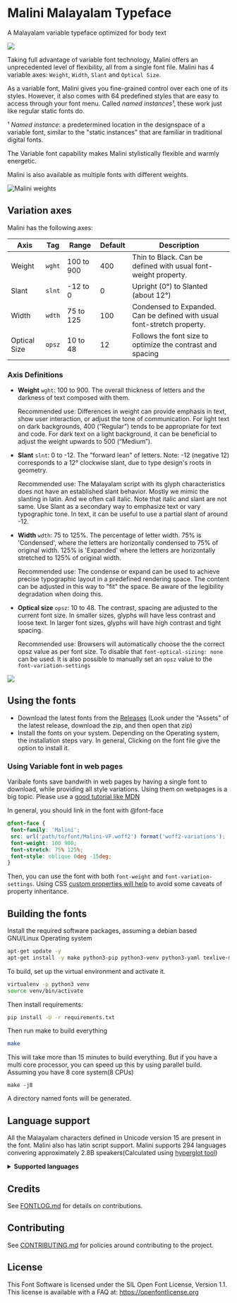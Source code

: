 # Malini Malayalam Typeface

A Malayalam variable typeface optimized for body text

![](./docs/sample-1-dark.jpg)

Taking full advantage of variable font technology, Malini offers an unprecedented level of flexibility, all from a single font file. Malini has 4 variable axes: `Weight`, `Width`, `Slant` and `Optical Size`.

As a variable font, Malini gives you fine-grained control over each one of its styles. However, it also comes with 64 predefined styles that are easy to access through your font menu. Called *named instances¹*, these work just like regular static fonts do.

¹ *Named instance*: a predetermined location in the designspace of a variable font, similar to the "static instances" that are familiar in traditional digital fonts.

The Variable font capability makes Malini stylistically flexible and warmly energetic.

Malini is also available as multiple fonts with different weights.

![Malini weights](docs/varaxes.jpg "Malini weights")

## Variation axes

Malini has the following axes:

| Axis       | Tag    | Range        | Default | Description                                                     |
| ---------- | ------ | ------------ | ------- | --------------------------------------------------------------- |
| Weight  | `wght` | 100 to 900       | 400       | Thin to Black. Can be defined with usual font-weight property.                      |
| Slant     | `slnt` | -12 to 0       | 0       | Upright (0°) to Slanted (about 12°)                                                |
| Width     | `wdth` | 75 to 125  | 100     | Condensed to Expanded. Can be defined with usual font-stretch property. |
| Optical Size     | `opsz` | 10 to 48  | 12     | Follows the font size to optimize the contrast and spacing |

### Axis Definitions

* **Weight** `wght`: 100 to 900. The overall thickness of letters and the darkness of text composed with them.

    Recommended use: Differences in weight can provide emphasis in text, show user interaction, or adjust the tone of communication. For light text on dark backgrounds, 400 (“Regular”) tends to be appropriate for text and code. For dark text on a light background, it can be beneficial to adjust the weight upwards to 500 (“Medium”).

* **Slant** `slnt`: 0 to -12. The "forward lean" of letters. Note: -12 (negative 12) corresponds to a 12° clockwise slant, due to type design's roots in geometry.

    Recommended use: The Malayalam script with its glyph characteristics does not have an established slant behavior. Mostly we mimic the slanting in latin. And we often call italic. Note that italic and slant are not same.  Use Slant as a secondary way to emphasize text or vary typographic tone. In text, it can be useful to use a partial slant of around -12.

* **Width** `wdth`: 75 to 125%. The percentage of letter width. 75% is 'Condensed', where the letters are horizontally condensed to 75% of original width. 125% is 'Expanded' where the letters are horizontally stretched to 125% of original width.

    Recommended use: The condense or expand can be used to achieve precise typographic layout in a predefined rendering space. The content can be adjusted in this way to "fit" the space. Be aware of the legibility degradation when doing this.
* **Optical size** `opsz`: 10 to 48. The contrast, spacing are adjusted to the current font size. In smaller sizes, glyphs will have less contrast and loose text. In larger font sizes, glyphs will have high contrast and tight spacing.

    Recommended use: Browsers will automatically choose the the correct opsz value as per font size. To disable that `font-optical-sizing: none` can be used. It is also possible to manually set an `opsz` value to the `font-variation-settings`

![](./docs/opsz-diff.png)

## Using the fonts

* Download the latest fonts from the [Releases](https://gitlab.com/smc/fonts/Malini/-/releases/) (Look under the "Assets" of the latest release, download the zip, and then open that zip)
* Install the fonts on your system. Depending on the Operating system, the installation steps vary. In general, Clicking on the font file give the option to install it.

### Using Variable font in web pages

Varibale fonts save bandwith in web pages by having a single font to download, while providing all style variations. Using them on webpages is a big topic. Please use a [good tutorial like MDN](https://developer.mozilla.org/en-US/docs/images/Web/CSS/CSS_Fonts/Variable_Fonts_Guide)

In general, you should link in the font with @font-face

```css
@font-face {
 font-family: 'Malini';
 src: url('path/to/font/Malini-VF.woff2') format('woff2-variations');
 font-weight: 100 900;
 font-stretch: 75% 125%;
 font-style: oblique 0deg -15deg;
}
```

Then, you can use the font with both `font-weight` and `font-variation-settings`. Using CSS [custom properties will help](https://pixelambacht.nl/2019/fixing-variable-font-inheritance/) to avoid some caveats of property inheritance.

## Building the fonts

Install the required software packages, assuming a debian based GNU/Linux Operating system

```bash
apt-get update -y
apt-get install -y make python3-pip python3-venv python3-yaml texlive-metapost libharfbuzz-bin
```

To build, set up the virtual environment and activate it.

```bash
virtualenv -p python3 venv
source venv/bin/activate
```

Then install requirements:

```bash
pip install -U -r requirements.txt
```

Then run make to build everything

```bash
make
```

This will take more than 15 minutes to build everything. But if you have a multi core processor, you can speed up this by using parallel build. Assuming you have 8 core system(8 CPUs)

```
make -j8
```

A directory named fonts will be generated.

## Language support

All the Malayalam characters defined in Unicode version 15 are present in the font. Malini also has latin script support. Malini supports 294 languages convering approximately 2.8B speakers(Calculated using [hyperglot tool](https://hyperglot.rosettatype.com/))

<details>
  <summary><strong>Supported languages</strong></summary>
  <ul>
    <li> Acheron </li>
    <li> Achinese </li>
    <li> Acholi </li>
    <li> Afar </li>
    <li> Afrikaans </li>
    <li> Alekano </li>
    <li> Aleut </li>
    <li> Amahuaca </li>
    <li> Amarakaeri </li>
    <li> Amis </li>
    <li> Anaang </li>
    <li> Andaandi, Dongolawi </li>
    <li> Anuta </li>
    <li> Ao Naga </li>
    <li> Aragonese </li>
    <li> Arbëreshë Albanian </li>
    <li> Arvanitika Albanian </li>
    <li> Asháninka </li>
    <li> Ashéninka Perené </li>
    <li> Asu (Tanzania) </li>
    <li> Balinese </li>
    <li> Bari </li>
    <li> Basque </li>
    <li> Batak Dairi </li>
    <li> Batak Karo </li>
    <li> Batak Mandailing </li>
    <li> Batak Simalungun </li>
    <li> Batak Toba </li>
    <li> Bemba (Zambia) </li>
    <li> Bena (Tanzania) </li>
    <li> Bikol </li>
    <li> Bislama </li>
    <li> Borana-Arsi-Guji Oromo </li>
    <li> Bosnian </li>
    <li> Breton </li>
    <li> Buginese </li>
    <li> Candoshi-Shapra </li>
    <li> Caquinte </li>
    <li> Caribbean Hindustani </li>
    <li> Cashibo-Cacataibo </li>
    <li> Catalan </li>
    <li> Cebuano </li>
    <li> Central Aymara </li>
    <li> Central Kurdish </li>
    <li> Chamorro </li>
    <li> Chavacano </li>
    <li> Chiga </li>
    <li> Chiltepec Chinantec </li>
    <li> Chokwe </li>
    <li> Chuukese </li>
    <li> Cimbrian </li>
    <li> Cofán </li>
    <li> Congo Swahili </li>
    <li> Cook Islands Māori </li>
    <li> Cornish </li>
    <li> Corsican </li>
    <li> Creek </li>
    <li> Crimean Tatar </li>
    <li> Croatian </li>
    <li> Czech </li>
    <li> Danish </li>
    <li> Dehu </li>
    <li> Dutch </li>
    <li> Eastern Abnaki </li>
    <li> Eastern Arrernte </li>
    <li> Eastern Oromo </li>
    <li> Embu </li>
    <li> English </li>
    <li> Ese Ejja </li>
    <li> Faroese </li>
    <li> Fijian </li>
    <li> Filipino </li>
    <li> Finnish </li>
    <li> French </li>
    <li> Friulian </li>
    <li> Galician </li>
    <li> Ganda </li>
    <li> Garifuna </li>
    <li> Ga’anda </li>
    <li> German </li>
    <li> Gheg Albanian </li>
    <li> Gilbertese </li>
    <li> Gooniyandi </li>
    <li> Gourmanchéma </li>
    <li> Guadeloupean Creole French </li>
    <li> Gusii </li>
    <li> Haitian </li>
    <li> Hani </li>
    <li> Hawaiian </li>
    <li> Hiligaynon </li>
    <li> Ho-Chunk </li>
    <li> Hopi </li>
    <li> Huastec </li>
    <li> Hungarian </li>
    <li> Hän </li>
    <li> Icelandic </li>
    <li> Iloko </li>
    <li> Inari Sami </li>
    <li> Indonesian </li>
    <li> Irish </li>
    <li> Istro Romanian </li>
    <li> Italian </li>
    <li> Ixcatlán Mazatec </li>
    <li> Jamaican Creole English </li>
    <li> Japanese </li>
    <li> Javanese </li>
    <li> Jola-Fonyi </li>
    <li> K'iche' </li>
    <li> Kabuverdianu </li>
    <li> Kalaallisut </li>
    <li> Kalenjin </li>
    <li> Kamba (Kenya) </li>
    <li> Kaonde </li>
    <li> Karelian </li>
    <li> Kashubian </li>
    <li> Kekchí </li>
    <li> Kenzi, Mattokki </li>
    <li> Khasi </li>
    <li> Kikuyu </li>
    <li> Kimbundu </li>
    <li> Kinyarwanda </li>
    <li> Kituba (DRC) </li>
    <li> Kongo </li>
    <li> Konzo </li>
    <li> Kuanyama </li>
    <li> Kven Finnish </li>
    <li> Kölsch </li>
    <li> Ladin </li>
    <li> Ladino </li>
    <li> Latgalian </li>
    <li> Latin </li>
    <li> Ligurian </li>
    <li> Lithuanian </li>
    <li> Lombard </li>
    <li> Low German </li>
    <li> Lower Sorbian </li>
    <li> Luba-Lulua </li>
    <li> Lule Sami </li>
    <li> Luo (Kenya and Tanzania) </li>
    <li> Luxembourgish </li>
    <li> Macedo-Romanian </li>
    <li> Makhuwa </li>
    <li> Makhuwa-Meetto </li>
    <li> Makonde </li>
    <li> Makwe </li>
    <li> Malagasy </li>
    <li> Malaysian </li>
    <li> Maltese </li>
    <li> Mandinka </li>
    <li> Manx </li>
    <li> Maore Comorian </li>
    <li> Maori </li>
    <li> Mapudungun </li>
    <li> Marshallese </li>
    <li> Matsés </li>
    <li> Mauritian Creole </li>
    <li> Meriam Mir </li>
    <li> Meru </li>
    <li> Minangkabau </li>
    <li> Mirandese </li>
    <li> Mohawk </li>
    <li> Montenegrin </li>
    <li> Munsee </li>
    <li> Murrinh-Patha </li>
    <li> Mwani </li>
    <li> Mískito </li>
    <li> Naga Pidgin </li>
    <li> Ndonga </li>
    <li> Neapolitan </li>
    <li> Ngazidja Comorian </li>
    <li> Niuean </li>
    <li> Nobiin </li>
    <li> Nomatsiguenga </li>
    <li> North Marquesan </li>
    <li> North Ndebele </li>
    <li> Northern Kurdish </li>
    <li> Northern Qiandong Miao </li>
    <li> Northern Uzbek </li>
    <li> Norwegian </li>
    <li> Nyanja </li>
    <li> Nyankole </li>
    <li> Occitan </li>
    <li> Ojitlán Chinantec </li>
    <li> Orma </li>
    <li> Oroqen </li>
    <li> Palauan </li>
    <li> Paluan </li>
    <li> Pampanga </li>
    <li> Papantla Totonac </li>
    <li> Papiamento </li>
    <li> Pedi </li>
    <li> Picard </li>
    <li> Pichis Ashéninka </li>
    <li> Piemontese </li>
    <li> Pijin </li>
    <li> Pintupi-Luritja </li>
    <li> Pipil </li>
    <li> Pohnpeian </li>
    <li> Polish </li>
    <li> Portuguese </li>
    <li> Potawatomi </li>
    <li> Purepecha </li>
    <li> Quechua </li>
    <li> Romanian </li>
    <li> Romansh </li>
    <li> Rotokas </li>
    <li> Rundi </li>
    <li> Rwa </li>
    <li> Samburu </li>
    <li> Samoan </li>
    <li> Sango </li>
    <li> Sangu (Tanzania) </li>
    <li> Saramaccan </li>
    <li> Sardinian </li>
    <li> Scottish Gaelic </li>
    <li> Sena </li>
    <li> Seri </li>
    <li> Seselwa Creole French </li>
    <li> Shambala </li>
    <li> Shawnee </li>
    <li> Shipibo-Conibo </li>
    <li> Shona </li>
    <li> Sicilian </li>
    <li> Silesian </li>
    <li> Slovak </li>
    <li> Slovenian </li>
    <li> Soga </li>
    <li> Somali </li>
    <li> Soninke </li>
    <li> South Marquesan </li>
    <li> South Ndebele </li>
    <li> Southern Aymara </li>
    <li> Southern Qiandong Miao </li>
    <li> Southern Sami </li>
    <li> Southern Sotho </li>
    <li> Spanish </li>
    <li> Sranan Tongo </li>
    <li> Standard Estonian </li>
    <li> Standard Latvian </li>
    <li> Standard Malay </li>
    <li> Sundanese </li>
    <li> Swahili </li>
    <li> Swati </li>
    <li> Swedish </li>
    <li> Swiss German </li>
    <li> Tagalog </li>
    <li> Tahitian </li>
    <li> Taita </li>
    <li> Tedim Chin </li>
    <li> Tetum </li>
    <li> Tetun Dili </li>
    <li> Tiv </li>
    <li> Tok Pisin </li>
    <li> Tokelau </li>
    <li> Tonga (Tonga Islands) </li>
    <li> Tonga (Zambia) </li>
    <li> Tosk Albanian </li>
    <li> Tsonga </li>
    <li> Tswana </li>
    <li> Tumbuka </li>
    <li> Turkish </li>
    <li> Turkmen </li>
    <li> Tzeltal </li>
    <li> Tzotzil </li>
    <li> Uab Meto </li>
    <li> Upper Guinea Crioulo </li>
    <li> Upper Sorbian </li>
    <li> Venetian </li>
    <li> Veps </li>
    <li> Võro </li>
    <li> Wallisian </li>
    <li> Walloon </li>
    <li> Walser </li>
    <li> Wangaaybuwan-Ngiyambaa </li>
    <li> Waray (Philippines) </li>
    <li> Warlpiri </li>
    <li> Wayuu </li>
    <li> Welsh </li>
    <li> West Central Oromo </li>
    <li> Western Abnaki </li>
    <li> Western Frisian </li>
    <li> Wik-Mungkan </li>
    <li> Wiradjuri </li>
    <li> Wolof </li>
    <li> Xhosa </li>
    <li> Yanesha' </li>
    <li> Yao </li>
    <li> Yapese </li>
    <li> Yindjibarndi </li>
    <li> Yucateco </li>
    <li> Zapotec </li>
    <li> Zulu </li>
    <li> Záparo </li>
</ul>
</details>




## Credits

See [FONTLOG.md](FONTLOG.md) for details on contributions.

## Contributing

See [CONTRIBUTING.md](CONTRIBUTING.md) for policies around contributing to the project.

## License

This Font Software is licensed under the SIL Open Font License, Version 1.1. This license is available with a FAQ at: https://openfontlicense.org
